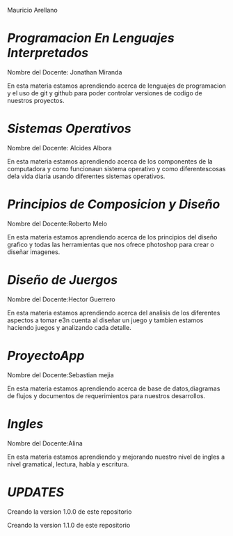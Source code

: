 Mauricio Arellano

# _Programacion En Lenguajes Interpretados_

  Nombre del Docente: Jonathan Miranda  
  
  En esta materia estamos aprendiendo acerca de lenguajes de programacion y el uso de git y github para poder controlar versiones de codigo de nuestros proyectos.

# _Sistemas Operativos_

  Nombre del Docente: Alcides Albora  
  
  En esta materia estamos aprendiendo acerca de los componentes de la computadora y como funcionaun sistema operativo y como diferentescosas dela vida diaria usando diferentes sistemas operativos.

  # _Principios de Composicion y Diseño_

  Nombre del Docente:Roberto Melo  
  
  En esta materia estamos aprendiendo acerca de los principios del diseño grafico y todas las herramientas que nos ofrece photoshop para crear o diseñar imagenes.

  # _Diseño de Juergos_

  Nombre del Docente:Hector Guerrero
  
  En esta materia estamos aprendiendo acerca del analisis de los diferentes aspectos a tomar e3n cuenta al diseñar un juego y tambien estamos haciendo juegos y analizando cada detalle.

  # _ProyectoApp_

  Nombre del Docente:Sebastian mejia
  
  En esta materia estamos aprendiendo acerca de base de datos,diagramas de flujos y documentos de requerimientos para nuestros desarrollos.

   # _Ingles_

  Nombre del Docente:Alina
   
  En esta materia estamos aprendiendo y mejorando nuestro nivel de ingles a nivel gramatical, lectura, habla y escritura.

 # _UPDATES_

 Creando la version 1.0.0 de este repositorio

Creando la version 1.1.0 de este repositorio